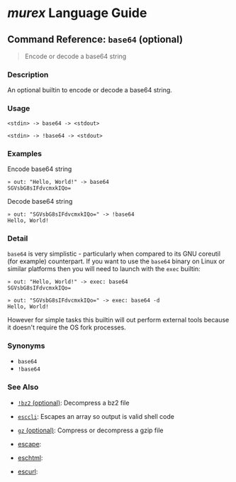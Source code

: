 # _murex_ Language Guide

## Command Reference: `base64` (optional)

> Encode or decode a base64 string

### Description

An optional builtin to encode or decode a base64 string.

### Usage

    <stdin> -> base64 -> <stdout>
    
    <stdin> -> !base64 -> <stdout>

### Examples

Encode base64 string

    » out: "Hello, World!" -> base64
    SGVsbG8sIFdvcmxkIQo=
    
Decode base64 string

    » out: "SGVsbG8sIFdvcmxkIQo=" -> !base64
    Hello, World!

### Detail

`base64` is very simplistic - particularly when compared to its GNU coreutil
(for example) counterpart. If you want to use the `base64` binary on Linux
or similar platforms then you will need to launch with the `exec` builtin:

    » out: "Hello, World!" -> exec: base64
    SGVsbG8sIFdvcmxkIQo=
    
    » out: "SGVsbG8sIFdvcmxkIQo=" -> exec: base64 -d
    Hello, World!
    
However for simple tasks this builtin will out perform external tools because
it doesn't require the OS fork processes.

### Synonyms

* `base64`
* `!base64`


### See Also

* [`!bz2` (optional)](../commands/bz2.md):
  Decompress a bz2 file
* [`esccli`](../commands/esccli.md):
  Escapes an array so output is valid shell code
* [`gz` (optional)](../commands/gz.md):
  Compress or decompress a gzip file
* [escape](../commands/escape.md):
  
* [eschtml](../commands/eschtml.md):
  
* [escurl](../commands/escurl.md):
  